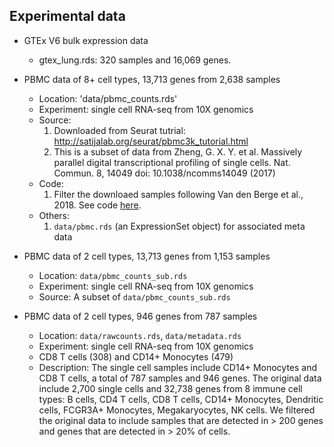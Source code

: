 ## Experimental data 

* GTEx V6 bulk expression data
    + gtex_lung.rds: 320 samples and 16,069 genes.

* PBMC data of 8+ cell types, 13,713 genes from 2,638 samples
    + Location: 'data/pbmc_counts.rds'
    + Experiment: single cell RNA-seq from 10X genomics  
    + Source:
      1. Downloaded from Seurat tutrial: http://satijalab.org/seurat/pbmc3k_tutorial.html
      2. This is a subset of data from Zheng, G. X. Y. et al. Massively parallel digital transcriptional profiling of single cells. Nat. Commun. 8, 14049 doi: 10.1038/ncomms14049 (2017)
    + Code: 
      1. Filter the downloaed samples following Van den Berge et al., 2018. See code [here]((dsc-log-fold-change/docs/pbmc_berge_null.html)). 
    + Others:
      1. `data/pbmc.rds` (an ExpressionSet object) for associated meta data

* PBMC data of 2 cell types, 13,713 genes from 1,153 samples
    + Location: `data/pbmc_counts_sub.rds`
    + Experiment: single cell RNA-seq from 10X genomics
    + Source: A subset of `data/pbmc_counts_sub.rds`

* PBMC data of 2 cell types, 946 genes from 787 samples
    + Location: `data/rawcounts.rds`, `data/metadata.rds` 
    + Experiment: single cell RNA-seq from 10X genomics  
    + CD8 T cells (308) and CD14+ Monocytes (479) 
    + Description: The single cell samples include CD14+ Monocytes and CD8 T cells, a total of 787 samples and 946 genes. The original data include 2,700 single cells and 32,738 genes from 8 immune cell types: B cells, CD4 T cells, CD8 T cells, CD14+ Monocytes, Dendritic cells, FCGR3A+ Monocytes, Megakaryocytes, NK cells. We filtered the original data to include samples that are detected in > 200 genes and genes that are detected in > 20% of cells.




